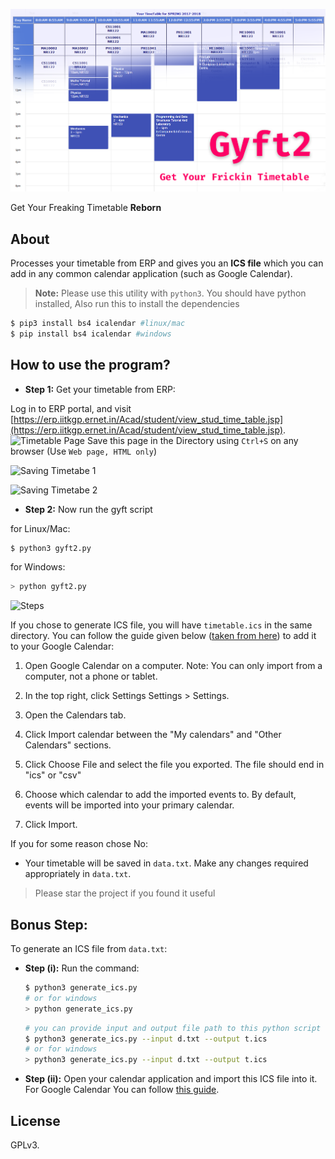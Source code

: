 ![GYFT 2](gyft2.png)

Get Your Freaking Timetable **Reborn**


## About

Processes your timetable from ERP and gives you an **ICS file** which you can add in any common calendar application (such as Google Calendar).

> **Note:** Please use this utility with `python3`. You should have python installed, Also run this to install the dependencies

```sh
$ pip3 install bs4 icalendar #linux/mac
$ pip install bs4 icalendar #windows
```



## How to use the program?

- **Step 1:** Get your timetable from ERP:

Log in to ERP portal, and visit [https://erp.iitkgp.ernet.in/Acad/student/view_stud_time_table.jsp](https://erp.iitkgp.ernet.in/Acad/student/view_stud_time_table.jsp).
![Timetable Page](https://i.imgur.com/c9aITJ7.png)
Save this page in the Directory using `Ctrl+S` on any browser (Use `Web page, HTML only`)

![Saving Timetabe 1](https://i.imgur.com/thQb8zj.png)

![Saving Timetabe 2](https://i.imgur.com/t8B0FwO.png)

- **Step 2:** Now run the gyft script

for Linux/Mac:

  ```sh
  $ python3 gyft2.py
  ```

for Windows:

  ```sh
  > python gyft2.py
  ```

![Steps](https://i.imgur.com/N2jlfRQ.png)

If you chose to generate ICS file, you will have `timetable.ics` in the same directory.
You can follow the guide given below ([taken from here](https://goo.gl/WvdUsP)) to add it to your Google Calendar:

1.  Open Google Calendar on a computer. Note: You can only import from a computer, not a phone or tablet.

2. In the top right, click Settings Settings > Settings.

3. Open the Calendars tab.

4. Click Import calendar between the "My calendars" and "Other Calendars" sections.

5. Click Choose File and select the file you exported. The file should end in "ics" or "csv"

6. Choose which calendar to add the imported events to. By default, events will be imported into your primary calendar.

7. Click Import.

If you for some reason chose No:
- Your timetable will be saved in `data.txt`. Make any changes required appropriately in `data.txt`.

> Please star the project if you found it useful

## Bonus Step:

To generate an ICS file from `data.txt`:
- **Step (i):** Run the command:

    ```sh
    $ python3 generate_ics.py
    # or for windows
    > python generate_ics.py
    ```

    ```sh
    # you can provide input and output file path to this python script
    $ python3 generate_ics.py --input d.txt --output t.ics
    # or for windows
    > python3 generate_ics.py --input d.txt --output t.ics
    ```


- **Step (ii):** Open your calendar application and import this ICS file
    into it. For Google Calendar You can follow [this guide](https://support.google.com/calendar/answer/37118?hl=en).


## License

GPLv3.
